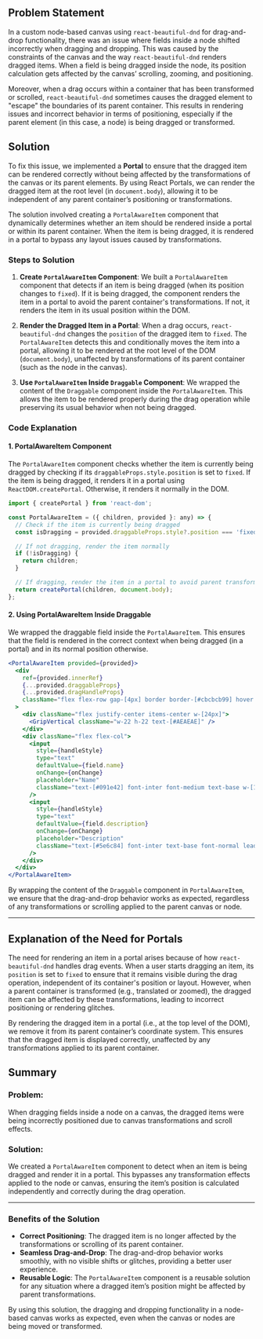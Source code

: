 ## Problem Statement

In a custom node-based canvas using `react-beautiful-dnd` for drag-and-drop functionality, there was an issue where fields inside a node shifted incorrectly when dragging and dropping. This was caused by the constraints of the canvas and the way `react-beautiful-dnd` renders dragged items. When a field is being dragged inside the node, its position calculation gets affected by the canvas’ scrolling, zooming, and positioning.

Moreover, when a drag occurs within a container that has been transformed or scrolled, `react-beautiful-dnd` sometimes causes the dragged element to "escape" the boundaries of its parent container. This results in rendering issues and incorrect behavior in terms of positioning, especially if the parent element (in this case, a node) is being dragged or transformed.

## Solution

To fix this issue, we implemented a **Portal** to ensure that the dragged item can be rendered correctly without being affected by the transformations of the canvas or its parent elements. By using React Portals, we can render the dragged item at the root level (in `document.body`), allowing it to be independent of any parent container’s positioning or transformations.

The solution involved creating a `PortalAwareItem` component that dynamically determines whether an item should be rendered inside a portal or within its parent container. When the item is being dragged, it is rendered in a portal to bypass any layout issues caused by transformations.

### Steps to Solution

1. **Create `PortalAwareItem` Component**:
   We built a `PortalAwareItem` component that detects if an item is being dragged (when its position changes to `fixed`). If it is being dragged, the component renders the item in a portal to avoid the parent container's transformations. If not, it renders the item in its usual position within the DOM.

2. **Render the Dragged Item in a Portal**:
   When a drag occurs, `react-beautiful-dnd` changes the `position` of the dragged item to `fixed`. The `PortalAwareItem` detects this and conditionally moves the item into a portal, allowing it to be rendered at the root level of the DOM (`document.body`), unaffected by transformations of its parent container (such as the node in the canvas).

3. **Use `PortalAwareItem` Inside `Draggable` Component**:
   We wrapped the content of the `Draggable` component inside the `PortalAwareItem`. This allows the item to be rendered properly during the drag operation while preserving its usual behavior when not being dragged.

### Code Explanation

#### 1. PortalAwareItem Component

The `PortalAwareItem` component checks whether the item is currently being dragged by checking if its `draggableProps.style.position` is set to `fixed`. If the item is being dragged, it renders it in a portal using `ReactDOM.createPortal`. Otherwise, it renders it normally in the DOM.

```jsx
import { createPortal } from 'react-dom';

const PortalAwareItem = ({ children, provided }: any) => {
  // Check if the item is currently being dragged
  const isDragging = provided.draggableProps.style?.position === 'fixed';

  // If not dragging, render the item normally
  if (!isDragging) {
    return children;
  }

  // If dragging, render the item in a portal to avoid parent transformations
  return createPortal(children, document.body);
};
```

#### 2. Using PortalAwareItem Inside Draggable

We wrapped the draggable field inside the `PortalAwareItem`. This ensures that the field is rendered in the correct context when being dragged (in a portal) and in its normal position otherwise.

```jsx
<PortalAwareItem provided={provided}>
  <div
    ref={provided.innerRef}
    {...provided.draggableProps}
    {...provided.dragHandleProps}
    className="flex flex-row gap-[4px] border border-[#cbcbcb99] hover:border-[#DC79FF] border-solid rounded-[4px] bg-white p-2 mt-[7px] h-[60px] w-[200px]"
  >
    <div className="flex justify-center items-center w-[24px]">
      <GripVertical className="w-22 h-22 text-[#AEAEAE]" />
    </div>
    <div className="flex flex-col">
      <input
        style={handleStyle}
        type="text"
        defaultValue={field.name}
        onChange={onChange}
        placeholder="Name"
        className="text-[#091e42] font-inter font-medium text-base w-[150px]"
      />
      <input
        style={handleStyle}
        type="text"
        defaultValue={field.description}
        onChange={onChange}
        placeholder="Description"
        className="text-[#5e6c84] font-inter text-base font-normal leading-[150%] w-[150px]"
      />
    </div>
  </div>
</PortalAwareItem>
```

By wrapping the content of the `Draggable` component in `PortalAwareItem`, we ensure that the drag-and-drop behavior works as expected, regardless of any transformations or scrolling applied to the parent canvas or node.

---

## Explanation of the Need for Portals

The need for rendering an item in a portal arises because of how `react-beautiful-dnd` handles drag events. When a user starts dragging an item, its `position` is set to `fixed` to ensure that it remains visible during the drag operation, independent of its container's position or layout. However, when a parent container is transformed (e.g., translated or zoomed), the dragged item can be affected by these transformations, leading to incorrect positioning or rendering glitches.

By rendering the dragged item in a portal (i.e., at the top level of the DOM), we remove it from its parent container’s coordinate system. This ensures that the dragged item is displayed correctly, unaffected by any transformations applied to its parent container.

## Summary

### Problem:
When dragging fields inside a node on a canvas, the dragged items were being incorrectly positioned due to canvas transformations and scroll effects.

### Solution:
We created a `PortalAwareItem` component to detect when an item is being dragged and render it in a portal. This bypasses any transformation effects applied to the node or canvas, ensuring the item’s position is calculated independently and correctly during the drag operation.

---

### Benefits of the Solution

- **Correct Positioning**: The dragged item is no longer affected by the transformations or scrolling of its parent container.
- **Seamless Drag-and-Drop**: The drag-and-drop behavior works smoothly, with no visible shifts or glitches, providing a better user experience.
- **Reusable Logic**: The `PortalAwareItem` component is a reusable solution for any situation where a dragged item’s position might be affected by parent transformations.

By using this solution, the dragging and dropping functionality in a node-based canvas works as expected, even when the canvas or nodes are being moved or transformed.